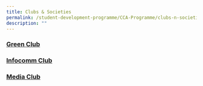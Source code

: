 ```yaml
---
title: Clubs & Societies
permalink: /student-development-programme/CCA-Programme/clubs-n-societies/
description: ""
---
```


### [Green Club](/cca-programme/Clubs-and-Societies/green-club/)
### [Infocomm Club](/cca-programme/Clubs-and-Societies/infocomm-club/)
### [Media Club](/cca-programme/Clubs-and-Societies/media-club/)